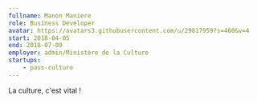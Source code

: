 ```yaml
---
fullname: Manon Maniere
role: Business Developer
avatar: https://avatars3.githubusercontent.com/u/29817959?s=460&v=4
start: 2018-04-05
end: 2018-07-09
employer: admin/Ministère de la Culture
startups:
    - pass-culture
---
```


La culture, c'est vital !
